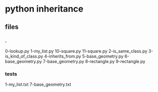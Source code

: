# python inheritance

## files

### .
0-lookup.py
1-my_list.py
10-square.py
11-square.py
2-is_same_class.py
3-is_kind_of_class.py
4-inherits_from.py
5-base_geometry.py
6-base_geometry.py
7-base_geometry.py
8-rectangle.py
9-rectangle.py
### tests
1-my_list.txt
7-base_geometry.txt
